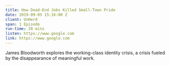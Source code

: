 ```yaml
---
title: How Dead-End Jobs Killed Small-Town Pride
date: 2019-09-05 15:16:00 Z
client: UnHerd
span: 1 Episode
run-time: 28 mins
listen: https://www.google.com
link: https://www.google.com
---
```


James Bloodworth explores the working-class identity crisis, a crisis fueled by the disappearance of meaningful work.